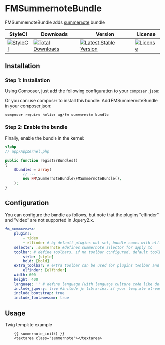 FMSummernoteBundle
==================

FMSummernoteBundle adds [summernote](https://github.com/summernote/summernote) bundle


| StyleCI | Downloads | Version | License |
|---------|-----------|---------|---------|
|[![StyleCI](https://github.styleci.io/repos/43000455/shield?branch=master)](https://github.styleci.io/repos/43000455)|[![Total Downloads](https://poser.pugx.org/helios-ag/fm-summernote-bundle/downloads)](https://packagist.org/packages/helios-ag/fm-summernote-bundle)|[![Latest Stable Version](https://poser.pugx.org/helios-ag/fm-summernote-bundle/v/stable)](https://packagist.org/packages/helios-ag/fm-summernote-bundle)|[![License](https://poser.pugx.org/helios-ag/fm-summernote-bundle/license)](https://packagist.org/packages/helios-ag/fm-summernote-bundle)|


## Installation


### Step 1: Installation

Using Composer, just add the following configuration to your `composer.json`:

Or you can use composer to install this bundle:
Add FMSummernoteBundle in your composer.json:

```sh
composer require helios-ag/fm-summernote-bundle
```

### Step 2: Enable the bundle

Finally, enable the bundle in the kernel:

``` php
<?php
// app/AppKernel.php

public function registerBundles()
{
    $bundles = array(
        // ...
        new FM\SummernoteBundle\FMSummernoteBundle(),
    );
}
```

## Configuration

You can configure the bundle as follows, but note that the plugins "elfinder" and "video" are not supported in Jquery2.x.

```yaml
fm_summernote:
    plugins:
        - video
        - elfinder # by default plugins not set, bundle comes with elfinder plugin / provides integration with FMElfinderBundle
    selector: .summernote #defines summernote selector for apply to
    toolbar: # define toolbars, if no toolbar configured, default toolbars defined
        style: [style]
        bold: [bold]
    extra_toolbar: # extra toolbar can be used for plugins toolbar and as additional toolbar setings, when 'toolbar' option is omitted
        elfinder: [elfinder]
    width: 600
    height: 400
    language: '' # define language (with language culture code like de-DE, fr-FR, etc.) by default, it is in english
    include_jquery: true #include js libraries, if your template already have them, set to false
    include_bootstrap: true
    include_fontawesome: true
```

## Usage

Twig template example

```twig
    {{ summernote_init() }}
    <textarea class="summernote"></textarea>  
```
